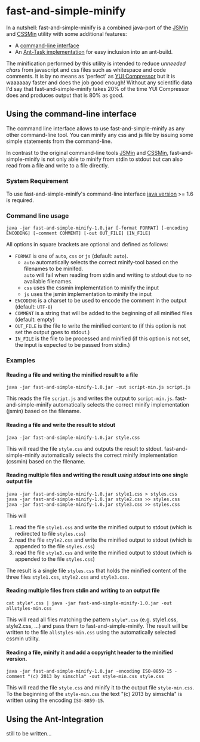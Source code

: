 fast-and-simple-minify
======================

In a nutshell: fast-and-simple-minify is a combined java-port of the [JSMin][jsmin] and [CSSMin][cssmin] utility with some additional features:

- A [command-line interface](#cli)
- An [Ant-Task implementation](#ant) for easy inclusion into an ant-build.

The minification performed by this utility is intended to reduce _unneeded chars_ from javascript and css files such as whitespace and code comments. It is by no means as 'perfect' as [YUI Compressor][yui] but it is waaaaaay faster and does the job good enough! Without any scientific data I'd say that fast-and-simple-minify takes 20% of the time YUI Compressor does and produces output that is 80% as good.

Using the <a name="cli"></a>command-line interface
------------------------------------------------
The command line interface allows to use fast-and-simple-minify as any other command-line tool. You can minify any css and js file by issuing some simple statements from the command-line.

In contrast to the original command-line tools [JSMin][jsmin] and [CSSMin][cssmin], fast-and-simple-minify is not only able to minify from stdin to stdout but can also read from a file and write to a file directly.

### System Requirement
To use fast-and-simple-minify's command-line interface [java version][jre] >= 1.6 is required.

### Command line usage
```
java -jar fast-and-simple-minify-1.0.jar [-format FORMAT] [-encoding ENCODING] [-comment COMMENT] [-out OUT_FILE] [IN_FILE]
```

All options in square brackets are optional and defined as follows:

*   `FORMAT` is one of `auto`, `css` or `js` (default: `auto`).
    * `auto` automatically selects the correct minify-tool based on the filenames to be minifed.  
      `auto` will fail when reading from stdin and writing to stdout due to no available filenames.
    * `css` uses the cssmin implementation to minify the input
    * `js` uses the jsmin implementation to minify the input
*   `ENCODING` is a charset to be used to encode the comment in the output (default: `UTF-8`)
*   `COMMENT` is a string that will be added to the beginning of all minified files (default: empty)
*   `OUT_FILE` is the file to write the minified content to (if this option is not set the output goes to stdout.)
*   `IN_FILE` is the file to be processed and minified (if this option is not set, the input is expected to be passed from stdin.)

### Examples

#### Reading a file and writing the minified result to a file

```
java -jar fast-and-simple-minify-1.0.jar -out script-min.js script.js
```

This reads the file `script.js` and writes the output to `script-min.js`. fast-and-simple-minify automatically selects the correct minify implementation (jsmin) based on the filename.

#### Reading a file and write the result to stdout

```
java -jar fast-and-simple-minify-1.0.jar style.css
```

This will read the file `style.css` and outputs the result to stdout. fast-and-simple-minify automatically selects the correct minify implementation (cssmin) based on the filename.

#### Reading multiple files and writing the result *using stdout* into one single output file 

```
java -jar fast-and-simple-minify-1.0.jar style1.css > styles.css  
java -jar fast-and-simple-minify-1.0.jar style2.css >> styles.css  
java -jar fast-and-simple-minify-1.0.jar style3.css >> styles.css  
```

This will

1. read the file `style1.css` and write the minified output to stdout (which is redirected to file `styles.css`)
2. read the file `style2.css` and write the minified output to stdout (which is appended to the file `styles.css`)
3. read the file `style3.css` and write the minified output to stdout (which is appended to the file `styles.css`)

The result is a single file `styles.css` that holds the minified content of the three files `style1.css`, `style2.css` and `style3.css`.

#### Reading multiple files from stdin and writing to an output file

```
cat style*.css | java -jar fast-and-simple-minify-1.0.jar -out allstyles-min.css
```

This will read all files matching the pattern `style*.css` (e.g. style1.css, style2.css, ...) and pass them to fast-and-simple-minify. The result will be written to the file `allstyles-min.css` using the automatically selected cssmin utility.

#### Reading a file, minify it and add a copyright header to the minified version.

```
java -jar fast-and-simple-minify-1.0.jar -encoding ISO-8859-15 -comment "(c) 2013 by simschla" -out style-min.css style.css
```

This will read the file `style.css` and minify it to the output file `style-min.css`. To the beginning of the `style-min.css` the text "(c) 2013 by simschla" is written using the encoding `ISO-8859-15`.


Using the <a name="ant"></a> Ant-Integration 
------------------------------------------
still to be written...

[jsmin]: https://github.com/douglascrockford/JSMin
[cssmin]: https://github.com/soldair/cssmin
[yui]: http://yui.github.com/yuicompressor/
[jre]: http://www.java.com

